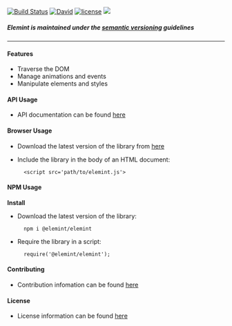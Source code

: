 [![Build Status](https://travis-ci.org/abbotto/elemint.svg?branch=master)](https://travis-ci.org/abbotto/elemint)
[![David](https://img.shields.io/david/expressjs/express.svg)](https://david-dm.org/abbotto/elemint.svg)
[![license](https://img.shields.io/github/license/mashape/apistatus.svg)](LICENSE.md)
<a href="https://twitter.com/intent/tweet" target="_blank"><img src="https://img.shields.io/twitter/url/http/shields.io.svg?style=social"/></a>

##### Elemint is maintained under the [semantic versioning](http://semver.org/) guidelines

---

#### Features

- Traverse the DOM
- Manage animations and events
- Manipulate elements and styles

#### API Usage
-  API documentation can be found [here](https://abbotto.github.io/elemint/docs/)

#### Browser Usage

- Download the latest version of the library from [here](https://github.com/abbotto/elemint/archive/master.zip)
- Include the library in the body of an HTML document:

		<script src='path/to/elemint.js'>

#### NPM Usage

**Install**

- Download the latest version of the library:

		npm i @elemint/elemint

- Require the library in a script:

		require('@elemint/elemint');

#### Contributing
- Contribution infomation can be found [here](https://raw.githubusercontent.com/abbotto/elemint/master/CONTRIBUTING.md)

#### License
- License information can be found [here](https://raw.githubusercontent.com/abbotto/elemint/master/LICENSE.md)
